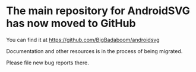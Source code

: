 # The main repository for AndroidSVG has now moved to GitHub #

You can find it at https://github.com/BigBadaboom/androidsvg

Documentation and other resources is in the process of being migrated.

Please file new bug reports there.